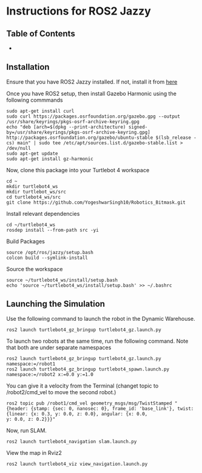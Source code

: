# Instructions for ROS2 Jazzy

## Table of Contents
- 


## Installation

Ensure that you have ROS2 Jazzy installed. If not, install it from [here](https://docs.ros.org/en/jazzy/Installation/Ubuntu-Install-Debs.html)

Once you have ROS2 setup, then install Gazebo Harmonic using the following commmands 
```
sudo apt-get install curl
sudo curl https://packages.osrfoundation.org/gazebo.gpg --output /usr/share/keyrings/pkgs-osrf-archive-keyring.gpg
echo "deb [arch=$(dpkg --print-architecture) signed-by=/usr/share/keyrings/pkgs-osrf-archive-keyring.gpg] http://packages.osrfoundation.org/gazebo/ubuntu-stable $(lsb_release -cs) main" | sudo tee /etc/apt/sources.list.d/gazebo-stable.list > /dev/null
sudo apt-get update
sudo apt-get install gz-harmonic
```

Now, clone this package into your Turtlebot 4 workspace
```
cd ~
mkdir turtlebot4_ws
mkdir turtlebot_ws/src
cd turtlebot4_ws/src
git clone https://github.com/YogeshwarSingh10/Robotics_Bitmask.git
```
Install relevant dependencies
```
cd ~/turtlebot4_ws
rosdep install --from-path src -yi
```
Build Packages
```
source /opt/ros/jazzy/setup.bash
colcon build --symlink-install
```
Source the workspace
```
source ~/turtlebot4_ws/install/setup.bash
echo 'source ~/turtlebot4_ws/install/setup.bash' >> ~/.bashrc
```

## Launching the Simulation
Use the following command to launch the robot in the Dynamic Warehouse.
```
ros2 launch turtlebot4_gz_bringup turtlebot4_gz.launch.py
```

To launch two robots at the same time, run the following command. Note that both are under separate namespaces
```
ros2 launch turtlebot4_gz_bringup turtlebot4_gz.launch.py namespace:=/robot1 
ros2 launch turtlebot4_gz_bringup turtlebot4_spawn.launch.py namespace:=/robot2 x:=0.0 y:=1.0 
```

You can give it a velocity from the Terminal (changet topic to /robot2/cmd_vel to move the second robot.)
```
ros2 topic pub /robot1/cmd_vel geometry_msgs/msg/TwistStamped "{header: {stamp: {sec: 0, nanosec: 0}, frame_id: 'base_link'}, twist: {linear: {x: 0.3, y: 0.0, z: 0.0}, angular: {x: 0.0, y: 0.0, z: 0.2}}}"
```

Now, run SLAM.
```
ros2 launch turtlebot4_navigation slam.launch.py
```
View the map in Rviz2
```
ros2 launch turtlebot4_viz view_navigation.launch.py
```




